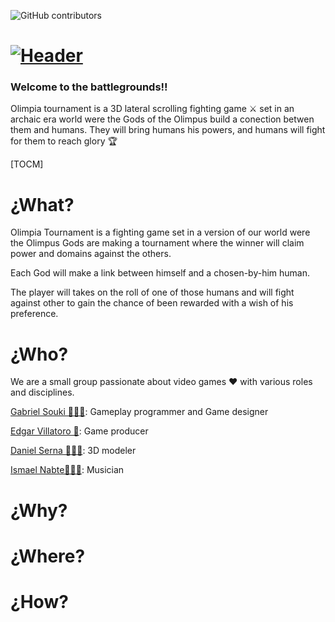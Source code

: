 ![GitHub contributors](https://img.shields.io/github/contributors/soukigabriel/Olimpia-tournament)

[![Header](https://i.imgur.com/NxuCGUo.png "Header")](https://imgur.com/gallery/Ai5tUrf "Header")
=============
### Welcome to the battlegrounds!!

Olimpia tournament is a 3D lateral scrolling fighting game ⚔ set  in an archaic era world were the Gods of the Olimpus build a conection betwen them and humans. They will bring humans his powers, and humans will fight for them to reach glory 🏆

[TOCM]

# ¿What?

Olimpia Tournament is a fighting game set in a version of our world were the Olimpus Gods are making a tournament where the winner will claim power and domains against the others.

Each God will make a link between himself and a chosen-by-him human.

The player will takes on the roll of one of those humans and will fight against other to gain the chance of been rewarded with a wish of his preference.

# ¿Who?

We are a small group passionate about video games ❤ with various roles and disciplines.

[Gabriel Souki 👨🏻‍💻](https://github.com/soukigabriel "GS GH Profile"): Gameplay programmer and Game designer

[Edgar Villatoro 📌](https://github.com/eVillator "Edgar Villatoro"): Game producer

[Daniel Serna 👨🏻‍🎨](https://github.com/DaiSerna "Daniel Serna"): 3D modeler

[Ismael Nabte👨🏻‍🎤](https://github.com/nabte "Ismael"): Musician

# ¿Why?

# ¿Where?

# ¿How?
